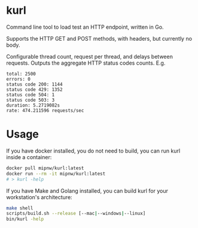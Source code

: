 # kurl

Command line tool to load test an HTTP endpoint, written in Go.

Supports the HTTP GET and POST methods, with headers, but currently no body.

Configurable thread count, request per thread, and delays between requests. Outputs the aggregate HTTP status codes counts. E.g.
```
total: 2500
errors: 0
status code 200: 1144
status code 429: 1352
status code 504: 1
status code 503: 3
duration: 5.2719082s
rate: 474.211596 requests/sec
```

# Usage
If you have docker installed, you do not need to build, you can run kurl inside a container:
```bash
docker pull mipnw/kurl:latest
docker run --rm -it mipnw/kurl:latest
# > kurl -help
```

If you have Make and Golang installed, you can build kurl for your workstation's architecture:
```bash
make shell
scripts/build.sh --release [--mac|--windows|--linux]
bin/kurl -help
```
